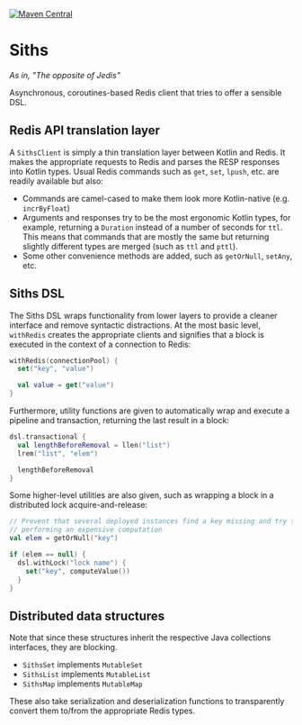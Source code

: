 [![Maven Central](https://maven-badges.herokuapp.com/maven-central/xyz.haff/siths/badge.svg?style=flat)](https://search.maven.org/artifact/xyz.haff/siths)

# Siths
*As in, "The opposite of Jedis"*

Asynchronous, coroutines-based Redis client that tries to offer a sensible DSL.

## Redis API translation layer
A `SithsClient` is simply a thin translation layer between Kotlin and Redis. It makes the appropriate requests to Redis and parses the RESP responses into Kotlin types. Usual Redis commands such as `get`, `set`, `lpush`, etc. are readily available but also:

* Commands are camel-cased to make them look more Kotlin-native (e.g. `incrByFloat`)
* Arguments and responses try to be the most ergonomic Kotlin types, for example, returning a `Duration` instead of a number of seconds for `ttl`. This means that commands that are mostly the same but returning slightly different types are merged (such as `ttl` and `pttl`).
* Some other convenience methods are added, such as `getOrNull`, `setAny`, etc.

## Siths DSL
The Siths DSL wraps functionality from lower layers to provide a cleaner interface and remove syntactic distractions. At the most basic level, `withRedis` creates the appropriate clients and signifies that a block is executed in the context of a connection to Redis:

```kotlin
withRedis(connectionPool) {
  set("key", "value")

  val value = get("value")
}
```

Furthermore, utility functions are given to automatically wrap and execute a pipeline and transaction, returning the last result in a block:

```kotlin
dsl.transactional {
  val lengthBeforeRemoval = llen("list")
  lrem("list", "elem")

  lengthBeforeRemoval
}
```

Some higher-level utilities are also given, such as wrapping a block in a distributed lock acquire-and-release:

```kotlin
// Prevent that several deployed instances find a key missing and try to fill it simultaneously,
// performing an expensive computation
val elem = getOrNull("key") 

if (elem == null) {
  dsl.withLock("lock name") {
    set("key", computeValue())
  }
}
```

## Distributed data structures
Note that since these structures inherit the respective Java collections interfaces, they are blocking.

* `SithsSet` implements `MutableSet`
* `SithsList` implements `MutableList`
* `SithsMap` implements `MutableMap`

These also take serialization and deserialization functions to transparently convert them to/from the appropriate Redis types.
